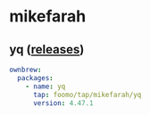 # mikefarah

## yq ([releases](https://github.com/mikefarah/yq/releases))

```yaml
ownbrew:
  packages:
    - name: yq
      tap: foomo/tap/mikefarah/yq
      version: 4.47.1
```
